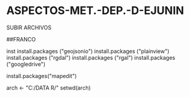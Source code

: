 # ASPECTOS-MET.-DEP.-D-EJUNIN
SUBIR ARCHIVOS 

##FRANCO 

inst
install.packages ("geojsonio")
install.packages ("plainview")
install.packages ("rgdal")
install.packages ("rgal")
install.packages ("googledrive")

install.packages("mapedit")

arch <- "C:/DATA R/"
setwd(arch)





